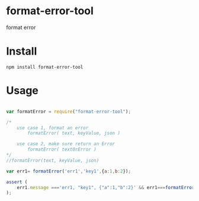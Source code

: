 # format-error-tool
format error

# Install
```
npm install format-error-tool
```

# Usage
```javascript

var formatError = require("format-error-tool");

/*
	use case 1, format an error
		formatError( text, keyValue, json )

	use case 2, make sure return an Error
		formatError( textOrError )
*/
//formatError(text, keyValue, json)

var err1= formatError('err1','key1',{a:1,b:2});

assert (
	err1.message ==='err1, "key1", {"a":1,"b":2}' && err1===formatError(formatError(formatError(err1)))
);

```
